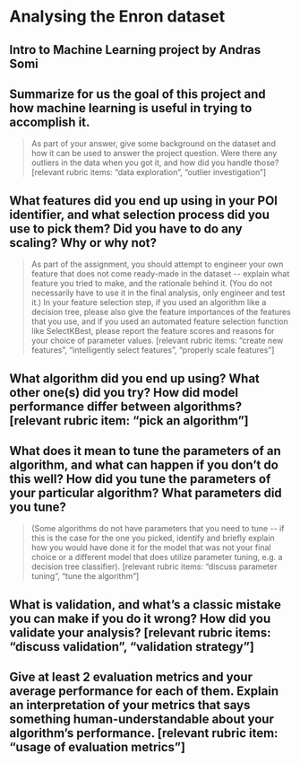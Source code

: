 # Analysing the Enron dataset 
## Intro to Machine Learning project by Andras Somi


## Summarize for us the goal of this project and how machine learning is useful in trying to accomplish it.

> As part of your answer, give some background on the dataset and how it can be used to answer the project question. Were there any outliers in the data when you got it, and how did you handle those?  [relevant rubric items: “data exploration”, “outlier investigation”]

## What features did you end up using in your POI identifier, and what selection process did you use to pick them? Did you have to do any scaling? Why or why not? 

> As part of the assignment, you should attempt to engineer your own feature that does not come ready-made in the dataset -- explain what feature you tried to make, and the rationale behind it. (You do not necessarily have to use it in the final analysis, only engineer and test it.) In your feature selection step, if you used an algorithm like a decision tree, please also give the feature importances of the features that you use, and if you used an automated feature selection function like SelectKBest, please report the feature scores and reasons for your choice of parameter values.  [relevant rubric items: “create new features”, “intelligently select features”, “properly scale features”]


## What algorithm did you end up using? What other one(s) did you try? How did model performance differ between algorithms?  [relevant rubric item: “pick an algorithm”]


## What does it mean to tune the parameters of an algorithm, and what can happen if you don’t do this well?  How did you tune the parameters of your particular algorithm? What parameters did you tune? 

> (Some algorithms do not have parameters that you need to tune -- if this is the case for the one you picked, identify and briefly explain how you would have done it for the model that was not your final choice or a different model that does utilize parameter tuning, e.g. a decision tree classifier).  [relevant rubric items: “discuss parameter tuning”, “tune the algorithm”]

## What is validation, and what’s a classic mistake you can make if you do it wrong? How did you validate your analysis?  [relevant rubric items: “discuss validation”, “validation strategy”]

## Give at least 2 evaluation metrics and your average performance for each of them. Explain an interpretation of your metrics that says something human-understandable about your algorithm’s performance. [relevant rubric item: “usage of evaluation metrics”]
